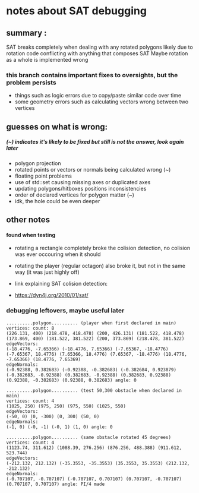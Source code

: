 # notes about SAT debugging

## summary :
SAT breaks completely when dealing with any rotated polygons
likely due to rotation code conflicting with anything that composes SAT
Maybe rotation as a whole is implemented wrong

### this branch contains important fixes to oversights, but the problem persists
- things such as logic errors due to copy/paste similar code over time
- some geometry errors such as calculating vectors wrong between two vertices

## guesses on what is wrong: 
##### (~) indicates it's likely to be fixed but still is not the answer, look again later
- polygon projection
- rotated points or vectors or normals being calculated wrong (~)
- floating point problems
- use of std::set causing missing axes or duplicated axes
- updating polygons/hitboxes positions inconsistencies
- order of declared vertices for polygon matter (~)
- idk, the hole could be even deeper

## other notes
#### found when testing
- rotating a rectangle completely broke the colision detection, no colision was ever occouring when it should
- rotating the player (regular octagon) also broke it, but not in the same way (it was just highly off)

- link explaining SAT colision detection:
- https://dyn4j.org/2010/01/sat/
### debugging leftovers, maybe useful later

``` 
..........polygon.......... (player when first declared in main)
vertices: count: 8
(226.131, 400) (218.478, 418.478) (200, 426.131) (181.522, 418.478) (173.869, 400) (181.522, 381.522) (200, 373.869) (218.478, 381.522) 
edgeVectors: 
(-18.4776, -7.65366) (-18.4776, 7.65366) (-7.65367, -18.4776) (-7.65367, 18.4776) (7.65366, 18.4776) (7.65367, -18.4776) (18.4776, -7.65366) (18.4776, 7.65369) 
edgeNormals: 
(-0.92388, 0.382683) (-0.92388, -0.382683) (-0.382684, 0.923879) (-0.382683, -0.92388) (0.382683, -0.92388) (0.382683, 0.92388) (0.92388, -0.382683) (0.92388, 0.382683) angle: 0

..........polygon.......... (test 50,300 obstacle when declared in main)
vertices: count: 4
(1025, 250) (975, 250) (975, 550) (1025, 550) 
edgeVectors: 
(-50, 0) (0, -300) (0, 300) (50, 0) 
edgeNormals: 
(-1, 0) (-0, -1) (-0, 1) (1, 0) angle: 0

..........polygon.......... (same obstacle rotated 45 degrees)
vertices: count: 4
(1123.74, 311.612) (1088.39, 276.256) (876.256, 488.388) (911.612, 523.744) 
edgeVectors: 
(-212.132, 212.132) (-35.3553, -35.3553) (35.3553, 35.3553) (212.132, -212.132) 
edgeNormals: 
(-0.707107, -0.707107) (-0.707107, 0.707107) (0.707107, -0.707107) (0.707107, 0.707107) angle: PI/4 made
```
